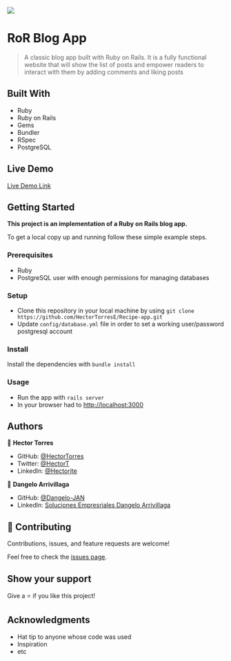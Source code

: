 ![](https://img.shields.io/badge/Microverse-blueviolet)

# RoR Blog App

> A classic blog app built with Ruby on Rails. It is a fully functional website that will show the list of posts and empower readers to interact with them by adding comments and liking posts

## Built With

- Ruby
- Ruby on Rails
- Gems
- Bundler
- RSpec
- PostgreSQL

## Live Demo

[Live Demo Link](https://dangelo-recipe-app.herokuapp.com/users/sign_in)

## Getting Started

**This project is an implementation of a Ruby on Rails blog app.**


To get a local copy up and running follow these simple example steps.

### Prerequisites
- Ruby
- PostgreSQL user with enough permissions for managing databases

### Setup
- Clone this repository in your local machine by using `git clone https://github.com/HectorTorresE/Recipe-app.git`
- Update `config/database.yml` file in order to set a working user/password postgresql account
### Install
Install the dependencies with `bundle install`
### Usage
- Run the app with `rails server`
- In your browser had to [http://localhost:3000](http://localhost:3000)

## Authors

👤 **Hector Torres**

- GitHub: [@HectorTorres](https://github.com/HectorTorresE)
- Twitter: [@HectorT](https://twitter.com/HectorT00406915)
- LinkedIn: [@Hectorjte](https://www.linkedin.com/in/hectorjte/)

👤 **Dangelo Arrivillaga**

- GitHub: [@Dangelo-JAN](https://github.com/Dangelo-JAN)
- LinkedIn: [Soluciones Empresriales Dangelo Arrivillaga](https://www.linkedin.com/in/soluciones-empresariales-dangelo-arrivillaga-2a144718a/)


## 🤝 Contributing

Contributions, issues, and feature requests are welcome!

Feel free to check the [issues page](../../issues/).

## Show your support

Give a ⭐️ if you like this project!

## Acknowledgments

- Hat tip to anyone whose code was used
- Inspiration
- etc
